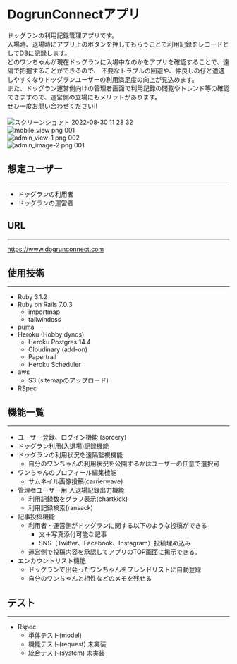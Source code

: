 # DogrunConnectアプリ
ドッグランの利用記録管理アプリです。<br>
入場時、退場時にアプリ上のボタンを押してもらうことで利用記録をレコードとしてDBに記録します。<br>
どのワンちゃんが現在ドッグランに入場中なのかをアプリを確認することで、遠隔で把握することができるので、
不要なトラブルの回避や、仲良しの仔と遭遇しやすくなりドッグランユーザーの利用満足度の向上が見込めます。<br>
また、ドッグラン運営側向けの管理者画面で利用記録の閲覧やトレンド等の確認できますので、運営側の立場にもメリットがあります。<br>
ぜひ一度お問い合わせください!!<br>
<br>
![スクリーンショット 2022-08-30 11 28 32](https://user-images.githubusercontent.com/85489708/187335161-8e2c67e1-b6ac-4659-8788-4c546cc62dd0.JPG)
<br>
![mobile_view png 001](https://user-images.githubusercontent.com/85489708/187360202-870240ad-f177-464d-8e56-3c352401b54c.png)
<br>
![admin_view-1 png 002](https://user-images.githubusercontent.com/85489708/187360367-02045eed-3412-4b63-b267-302f35d032b7.png)
<br>
![admin_image-2 png 001](https://user-images.githubusercontent.com/85489708/187360435-a38397c9-f845-4fa9-9d1b-481c2757a079.png)
<br>

## 想定ユーザー
---
- ドッグランの利用者
- ドッグランの運営者

## URL
---
https://www.dogrunconnect.com

## 使用技術 
--- 
- Ruby 3.1.2
- Ruby on Rails 7.0.3
  - importmap
  - tailwindcss
- puma
- Heroku (Hobby dynos)
  - Heroku Postgres 14.4
  - Cloudinary (add-on)
  - Papertrail
  - Heroku Scheduler
- aws
  - S3 (sitemapのアップロード)
- RSpec

## 機能一覧
---
- ユーザー登録、ログイン機能 (sorcery)
- ドッグラン利用(入退場)記録機能
- ドッグランの利用状況を遠隔監視機能
  - 自分のワンちゃんの利用状況を公開するかはユーザーの任意で選択可
- ワンちゃんのプロフィール編集機能
  - サムネイル画像投稿(carrierwave)
- 管理者ユーザー用 入退場記録出力機能
  - 利用記録数をグラフ表示(chartkick)
  - 利用記録検索(ransack)
- 記事投稿機能
  - 利用者・運営側がドッグランに関する以下のような投稿ができる
    - 文＋写真添付可能な記事
    - SNS（Twitter、Facebook、Instagram）投稿埋め込み
  - 運営側で投稿内容を承認してアプリのTOP画面に掲示できる。
- エンカウントリスト機能
  - ドッグランで出会ったワンちゃんをフレンドリストに自動登録
  - 自分のワンちゃんと相性などのメモを残せる

## テスト
---
- Rspec
  - 単体テスト(model) 
  - 機能テスト(request) 未実装
  - 統合テスト(system) 未実装
